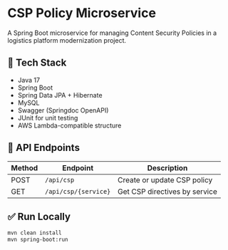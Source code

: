 # CSP Policy Microservice

A Spring Boot microservice for managing Content Security Policies in a logistics platform modernization project.

## 🔧 Tech Stack

- Java 17
- Spring Boot
- Spring Data JPA + Hibernate
- MySQL
- Swagger (Springdoc OpenAPI)
- JUnit for unit testing
- AWS Lambda-compatible structure

## 🧪 API Endpoints

| Method | Endpoint             | Description                   |
|--------|----------------------|-------------------------------|
| POST   | `/api/csp`           | Create or update CSP policy   |
| GET    | `/api/csp/{service}` | Get CSP directives by service |

## ✅ Run Locally

```bash
mvn clean install
mvn spring-boot:run
